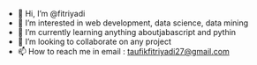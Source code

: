 - 👋 Hi, I’m @fitriyadi
- 👀 I’m interested in web development, data science, data mining
- 🌱 I’m currently learning anything aboutjabascript and pythin
- 💞️ I’m looking to collaborate on any project
- 📫 How to reach me in email : taufikfitriyadi27@gmail.com

<!---
fitriyadi/fitriyadi is a ✨ special ✨ repository because its `README.md` (this file) appears on your GitHub profile.
You can click the Preview link to take a look at your changes.
--->
